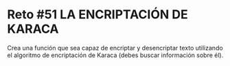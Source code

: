 # Reto #51 LA ENCRIPTACIÓN DE KARACA

Crea una función que sea capaz de encriptar y desencriptar texto utilizando el algoritmo de encriptación de Karaca (debes buscar información sobre él).
